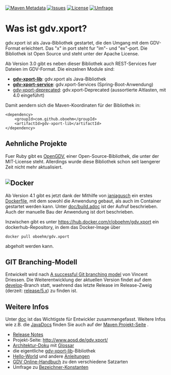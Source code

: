 [![Maven Metadata](https://maven-badges.herokuapp.com/maven-central/com.github.oboehm/gdv-xport/badge.svg)](https://maven-badges.herokuapp.com/maven-central/com.github.oboehm/gdv-xport)
[![Issues](https://img.shields.io/github/issues/oboehm/gdv.xport.svg)](https://github.com/oboehm/gdv.xport/issues)
[![License](https://img.shields.io/badge/License-Apache%202.0-blue.svg)](http://www.apache.org/licenses/LICENSE-2.0.html)
[![Umfrage](https://img.shields.io/badge/zur%20Umfrage-FFCC00)](https://nuudel.digitalcourage.de/CqLHF4HX5SfKZ24I)

# Was ist gdv.xport?

gdv.xport ist als Java-Bibliothek gestartet, die den Umgang mit dem GDV-Format erleichtert. 
Das "x" in port steht fur "im"- und "ex"-port. Die Bibliothek ist Open Source und steht unter der Apache License. 

Ab Version 3.0 gibt es neben dieser Bibliothek auch REST-Services fuer Dateien im GDV-Format.
Die einzelnen Module sind: 

* [**gdv-xport-lib**](lib/): gdv.xport als Java-Bibliothek
* [**gdv-xport-service**](service/): gdv.xport-Services (Spring-Boot-Anwendung)
* [gdv-xport-deprecated](deprecated/): gdv.xport-Deprecated (aussortierte Altlasten, mit 4.0 eingeführt)

Damit aendern sich die Maven-Koordinaten für der Bibliothek in:

```
<dependency>
    <groupId>com.github.oboehm</groupId>
    <artifactId>gdv-xport-lib</artifactId>
</dependency>
```


## Aehnliche Projekte

Fuer Ruby gibt es [OpenGDV](https://github.com/vendis/opengdv/), einer Open-Source-Bibliothek, die unter der MIT-License steht.
Allerdings wurde diese Bibliothek schon seit laengerer Zeit nicht mehr aktualisiert.



## ![Docker](https://upload.wikimedia.org/wikipedia/commons/thumb/4/4e/Docker_%28container_engine%29_logo.svg/320px-Docker_%28container_engine%29_logo.svg.png)

Ab Version 4.1 gibt es jetzt dank der Mithilfe von [janjagusch](https://github.com/janjagusch) ein erstes [Dockerfile](Dockerfile), mit dem sowohl die Anwendung gebaut, als auch im Container gestartet werden kann.
Unter [doc/build.adoc](doc/build.adoc) ist der Aufruf beschrieben.
Auch der manuelle Bau der Anwendung ist dort beschrieben.

Inzwischen gibt es unter https://hub.docker.com/r/oboehm/gdv.xport ein dockerhub-Repository, in dem das Docker-Image über

```
docker pull oboehm/gdv.xport
```

abgeholt werden kann.


## GIT Branching-Modell

Entwickelt wird nach [A successful Git branching model](http://nvie.com/posts/a-successful-git-branching-model/) von Vincent Driessen.
Die Weiterentwicklung der aktuellen Version findet auf dem [develop](https://github.com/oboehm/gdv.xport/tree/develop)-Branch statt, waehrend das letzte Release im Release-Zweig (derzeit: [release/5.x](https://github.com/oboehm/gdv.xport/tree/release/5.x)) zu finden ist.



## Weitere Infos

Unter [doc](doc/) ist das Wichtigste für Entwickler zusammengefasst.
Weitere Infos wie z.B. die [JavaDocs](http://www.aosd.de/gdv.xport/apidocs/index.html) finden Sie auch auf der [Maven Projekt-Seite](http://www.aosd.de/gdv.xport/) .

* [Release Notes](CHANGELOG.md)
* Projekt-Seite: http://www.aosd.de/gdv.xport/
* [Architektur-Doku](src/asciidoc/README.adoc) mit [Glossar](src/asciidoc/de/12_glossary.adoc)
* die eigentliche [gdv-xport-lib](lib/README.adoc)-Bibliothek
* [Hello-World](doc/manual/hello.adoc) und andere [Anleitungen](doc/manual/README.adoc)
* [GDV Online-Handbuch](http://www.gdv-online.de/vuvm/bestand/rel2018/samenue.html) zu den verschiedene Satzarten
* Umfrage zu [Bezeichner-Konstanten](https://nuudel.digitalcourage.de/CqLHF4HX5SfKZ24I)